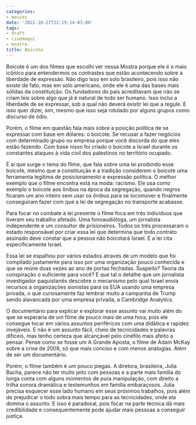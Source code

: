 ```yaml
---
categories:
- movies
date: '2022-10-27T22:19:14-03:00'
tags:
- draft
- cinemaqui
- mostra
title: Boicote
---
```


Boicote é um dos filmes que escolhi ver nessa Mostra porque ele é o mais icônico para entendermos os contrastes que estão acontecendo sobre a liberdade de expressão. Não digo isso em solo brasileiro, pois isso não existe de fato, mas em solo americano, onde ele é uma das bases mais sólidas da constituição. Os fundadores do país acreditavam que não se criam leis sobre algo que já é natural de todo ser humano. Isso inclui a liberdade de se expressar, sob a qual não deverá existir lei que a regule. E isso quer dizer, sim, mesmo que isso seja rotulado por alguns grupos como discurso de ódio.

Porém, o filme em questão fala mais sobre a posição política de se expressar com base em dólares: o boicote. Se recusar a fazer negócios com determinado grupo ou empresa porque você discorda do que eles estão fazendo. Com base nisso foi criado o boicote a Israel durante os constantes ataques à vida civil dos palestinos no território ocupado.

É aí que surge o tema do filme, que fala sobre uma lei proibindo esse boicote, mesmo que a constituição e a tradição considerem o boicote uma ferramenta legítima de posicionamento e expressão política. O melhor exemplo que o filme encontra está na moda: racismo. Ele usa como exemplo o boicote aos ônibus na época da segregação, quando negros ficaram um ano inteiro sem usar os ônibus para se locomover e finalmente conseguiram fazer com que a lei de segregação no transporte acabasse.

Para focar no combate à lei presente o filme foca em três indivíduos que tiveram seu trabalho afetado. Uma fonoaudióloga, um jornalista independente e um consultor de prisioneiros. Todos os três processaram o estado responsável por criar essa lei que determina que todo contrato assinado deve constar que a pessoa não boicotará Israel. E a lei cita especificamente Israel.

Essa lei se espalhou por vários estados através de um modelo que foi compilado justamente para isso por uma organização pouco conhecida e que se reúne duas vezes ao ano de portas fechadas. Suspeito? Teoria da conspiração o suficiente para você? E que tal o detalhe que um jornalista investigador paquistanês descobre o mecanismo pelo qual Israel envia recursos a organizações sionistas para os EUA usando uma empresa privada, o que curiosamente faz lembrar muito a campanha de Trump sendo alavancada por uma empresa privada, a Cambridge Analytics.

O documentário para explicar e explorar esse assunto vai muito além do que se esperaria de um filme de pouco mais de uma hora, pois ele consegue tocar em vários assuntos periféricos com uma didática e rapidez invejáveis. E não é um assunto fácil, cheio de tecnicidades e palavras difíceis, mas tenho certeza que alcançável pelo cinéfilo mais afeito a pensar. Pense como se fosse um A Grande Aposta, o filme de Adam McKay sobre a crise de 2008, só que mais conciso e com menos analogias. Além de ser um documentário.

Porém, o filme também é um pouco piegas. A diretora, brasileira, Julia Bacha, parece não ter muito jeito com pessoas e a parte mais família do longa conta com alguns momentos de pura manipulação, com direito a trilha sonora dramática e testemunhos em família embaraçosos. Julia precisa esquecer esse lado humano em seus próximos trabalhos, pois além de prejudicar o todo sobra mais tempo para as tecnicidades, onde ela domina o assunto. E isso é paradoxal, pois focar na parte técnica dá mais credibilidade e consequentemente pode ajudar mais pessoas a conseguir justiça.
